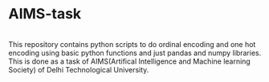 # AIMS-task
<br>
This repository contains python scripts to do ordinal encoding and one hot encoding using basic python functions and just pandas and numpy libraries.
<br>
This is done as a task of AIMS(Artifical Intelligence and Machine learning Society) of Delhi Technological University.